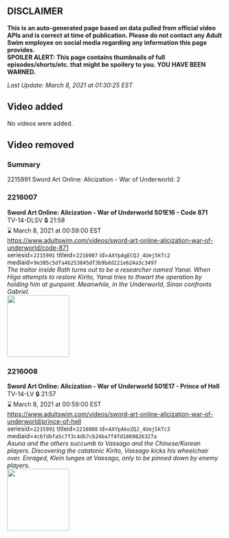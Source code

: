 ## DISCLAIMER
**This is an auto-generated page based on data pulled from official video APIs and is correct at time of publication. Please do not contact any Adult Swim employee on social media regarding any information this page provides.**  
**SPOILER ALERT: This page contains thumbnails of full episodes/shorts/etc. that might be spoilery to you. YOU HAVE BEEN WARNED.**  

_Last Update: March 8, 2021 at 01:30:25 EST_
## Video added
No videos were added.  
## Video removed
### Summary
2215991 Sword Art Online: Alicization - War of Underworld: 2  
### 2216007
**Sword Art Online: Alicization - War of Underworld S01E16 - Code 871**  
TV-14-DLSV 🔒 21:58  
⌛ March 8, 2021 at 00:59:00 EST  
https://www.adultswim.com/videos/sword-art-online-alicization-war-of-underworld/code-871  
seriesid=`2215991` titleid=`2216007` id=`AXYpAgECQJ_4Uej5kTc2` mediaid=`9e385c5dfa4b253845df3b9bdd221e624a3c3497`  
_The traitor inside Rath turns out to be a researcher named Yanai. When Higa attempts to restore Kirito, Yanai tries to thwart the operation by holding him at gunpoint. Meanwhile, in the Underworld, Sinon confronts Gabriel._  
<a href="https://media.cdn.adultswim.com/uploads/20201203/thumbnails/2_20123929237-SAO_WoU_016.jpg"><img src="https://media.cdn.adultswim.com/uploads/20201203/thumbnails/2_20123929237-SAO_WoU_016.jpg" height="144px" /></a>
### 2216008
**Sword Art Online: Alicization - War of Underworld S01E17 - Prince of Hell**  
TV-14-LV 🔒 21:57  
⌛ March 8, 2021 at 00:59:00 EST  
https://www.adultswim.com/videos/sword-art-online-alicization-war-of-underworld/prince-of-hell  
seriesid=`2215991` titleid=`2216008` id=`AXYpAkoZQJ_4Uej5kTc3` mediaid=`4c6fdbfa5c7f3c4db7cb24ba7f4fd1869826327a`  
_Asuna and the others succumb to Vassago and the Chinese/Korean players. Discovering the catatonic Kirito, Vassago kicks his wheelchair over. Enraged, Klein lunges at Vassago, only to be pinned down by enemy players._  
<a href="https://media.cdn.adultswim.com/uploads/20201203/thumbnails/2_20123929425-SAO_WoU_017.jpg"><img src="https://media.cdn.adultswim.com/uploads/20201203/thumbnails/2_20123929425-SAO_WoU_017.jpg" height="144px" /></a>
